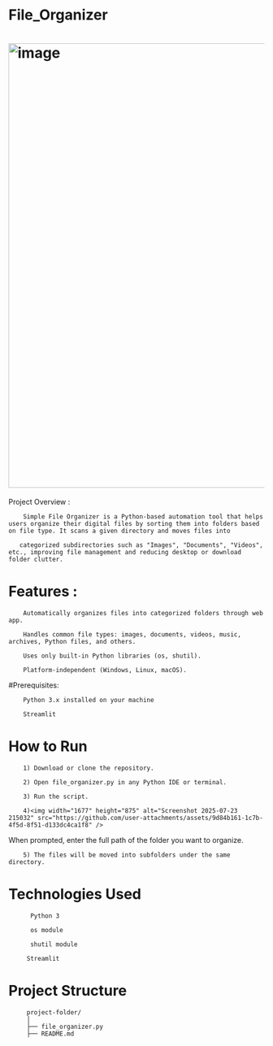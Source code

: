 # File_Organizer
# <img width="1677" height="875" alt="image" src="https://github.com/user-attachments/assets/75147233-a36d-458f-b98c-f72e3ca85792" />
Project Overview : 

        Simple File Organizer is a Python-based automation tool that helps users organize their digital files by sorting them into folders based on file type. It scans a given directory and moves files into 
		
       categorized subdirectories such as "Images", "Documents", "Videos", etc., improving file management and reducing desktop or download folder clutter.
# Features :
        Automatically organizes files into categorized folders through web app.

        Handles common file types: images, documents, videos, music, archives, Python files, and others.

        Uses only built-in Python libraries (os, shutil).

        Platform-independent (Windows, Linux, macOS).
#Prerequisites:

        Python 3.x installed on your machine
		
		Streamlit 
# How to Run
        1) Download or clone the repository.

        2) Open file_organizer.py in any Python IDE or terminal.

        3) Run the script.

        4)<img width="1677" height="875" alt="Screenshot 2025-07-23 215032" src="https://github.com/user-attachments/assets/9d84b161-1c7b-4f5d-8f51-d133dc4ca1f8" />
 When prompted, enter the full path of the folder you want to organize.

        5) The files will be moved into subfolders under the same directory.
# Technologies Used
          Python 3

          os module

          shutil module

	     Streamlit

# Project Structure
         project-folder/
         │
         ├── file_organizer.py
         ├── README.md



